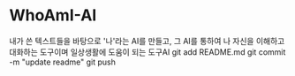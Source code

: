 # WhoAmI-AI
내가 쓴 텍스트들을 바탕으로 '나'라는 AI를 만들고, 그 AI를 통하여 나 자신을 이해하고 대화하는 도구이며 일상생활에 도움이 되는 도구AI
git add README.md
git commit -m "update readme"
git push